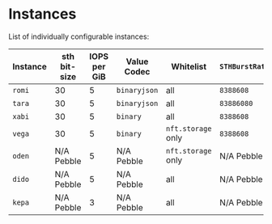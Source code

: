 # Instances

List of individually configurable instances:

| Instance | sth bit-size | IOPS per GiB | Value Codec  | Whitelist           | `STHBurstRate` | `STHSyncInterval` | Running                                                                                                                                       |
|----------|--------------|--------------|--------------|---------------------|----------------|-------------------|-----------------------------------------------------------------------------------------------------------------------------------------------|
| `romi`   | 30           | 5            | `binaryjson` | all                 | `8388608`      | `1s`              | [1deb5ed222c428f2f64eeea43f970b05ea844225](https://github.com/filecoin-project/storetheindex/commit/1deb5ed222c428f2f64eeea43f970b05ea844225) |
| `tara`   | 30           | 5            | `binaryjson` | all                 | `83886080`     | `6s`              | [65f33eda9e4b155375a63bb3acb571390c026158](https://github.com/filecoin-project/storetheindex/commit/65f33eda9e4b155375a63bb3acb571390c026158) |
| `xabi`   | 30           | 5            | `binary`     | all                 | `8388608`      | `1s`              | [a51f131e986b9ac3cbfd893e9ebc7669345a25d1](https://github.com/filecoin-project/storetheindex/commit/a51f131e986b9ac3cbfd893e9ebc7669345a25d1) |
| `vega`   | 30           | 5            | `binary`     | `nft.storage` only  | `8388608`      | `3s`              | [1deb5ed222c428f2f64eeea43f970b05ea844225](https://github.com/filecoin-project/storetheindex/commit/a51f131e986b9ac3cbfd893e9ebc7669345a25d1) |
| `oden`   | N/A Pebble   | 5            | N/A Pebble   | `nft.storage` only  | N/A Pebble     | N/A Pebble        | [9df396fbbc40ca634872a47acae5a6b4008cf2e1](https://github.com/filecoin-project/storetheindex/commit/078d43ca27a0a57f4a568bc67f626ded2a44ecff) |
| `dido`   | N/A Pebble   | 5            | N/A Pebble   | all                 | N/A Pebble     | N/A Pebble        | [db83b7c9fab3615621063378fdda568c6e8ba209](https://github.com/filecoin-project/storetheindex/commit/db83b7c9fab3615621063378fdda568c6e8ba209) |
| `kepa`   | N/A Pebble   | 3            | N/A Pebble   | all                 | N/A Pebble     | N/A Pebble        | [db83b7c9fab3615621063378fdda568c6e8ba209](https://github.com/filecoin-project/storetheindex/commit/db83b7c9fab3615621063378fdda568c6e8ba209) |

